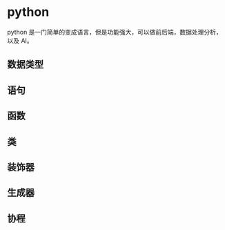 # python

python 是一门简单的变成语言，但是功能强大，可以做前后端，数据处理分析，以及 AI。

## 数据类型 

## 语句 

## 函数

## 类 

## 装饰器 

## 生成器 

## 协程
